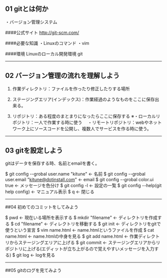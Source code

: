 ## 01 gitとは何か

・バージョン管理システム

####公式サイト
http://git-scm.com/

####必要な知識
・Linuxのコマンド
・vim

####環境
Linuxのローカル開発環境 git

---

## 02 バージョン管理の流れを理解しよう

1. 作業ディレクトリ：ファイルを作ったり修正したりする場所

2. ステージングエリア(インデックス)：作業経過のようなものをここに保存出来る。

3. リポジトリ：ある程度のまとまりになったらここに保存する
※・ローカルリポジトリ：一人で作業する時に使う
　・リモートリポジトリ：webやネットワーク上にソースコードを公開し、複数人でサービスを作る時に使う。

---

## 03 gitを設定しよう

gitはデータを保存する時、名前とemailを書く。

$ git config --grobal user.name "kitune" ← 名前
$ git config --grobal user.email "kitune@dotinstall.com" ← email
$ git config --grobal color.ui true ← メッセージを色分け
$ git config -l ← 設定の一覧
$ git config --help(git help config) ← マニュアル表示
$ q ← 閉じる

---

##04 初めてのコミットをしてみよう

$ pwd ← 現在いる場所を表示する
$ mkdir "filename" ← ディレクトリを作成する
$ cd "filename" ← ディレクトリを移動する
$ git init ← ディレクトリをgitで使うという宣言
$ vim name.html ← name.htmlというファイルを作成
$ cat name.html ← name.htmlの中身を見る
$ git add name.html ← 作業ディレクトリからステージングエリアに上げる
$ git commit ← ステージングエリアからリポジトリに上げる(エディットが立ち上がるので覚えやすいメッセージを入力する)
$ git log ← logを見る

---

##05 gitのログを見てみよう




